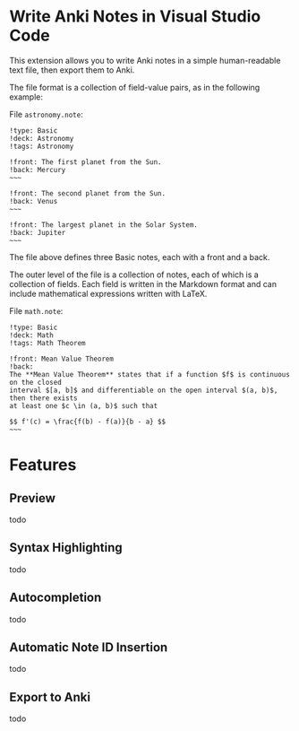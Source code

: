 # Write Anki Notes in Visual Studio Code

This extension allows you to write Anki notes in a simple human-readable text file, then export them to Anki.

The file format is a collection of field-value pairs, as in the following example:

File `astronomy.note`:

```
!type: Basic
!deck: Astronomy
!tags: Astronomy

!front: The first planet from the Sun.
!back: Mercury
~~~

!front: The second planet from the Sun.
!back: Venus
~~~

!front: The largest planet in the Solar System.
!back: Jupiter
~~~
```

The file above defines three Basic notes, each with a front and a back.

The outer level of the file is a collection of notes, each of which is a collection of fields.
Each field is written in the Markdown format and can include mathematical expressions written with LaTeX.

File `math.note`:

```
!type: Basic
!deck: Math
!tags: Math Theorem

!front: Mean Value Theorem
!back:
The **Mean Value Theorem** states that if a function $f$ is continuous on the closed
interval $[a, b]$ and differentiable on the open interval $(a, b)$, then there exists
at least one $c \in (a, b)$ such that

$$ f'(c) = \frac{f(b) - f(a)}{b - a} $$
~~~
```

# Features

## Preview

todo

## Syntax Highlighting

todo

## Autocompletion

todo

## Automatic Note ID Insertion



todo

## Export to Anki

todo
